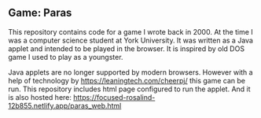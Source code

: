 ## Game: Paras

This repository contains code for a game I wrote back in 2000. At the time I was a computer science student at York University. It was written as a Java applet and intended to be played in the browser. It is inspired by old DOS game I used to play as a youngster.

Java applets are no longer supported by modern browsers. However with a help of technology by https://leaningtech.com/cheerpj/ this game can be run. This repository includes html page configured to run the applet. And it is also hosted here: https://focused-rosalind-12b855.netlify.app/paras_web.html
